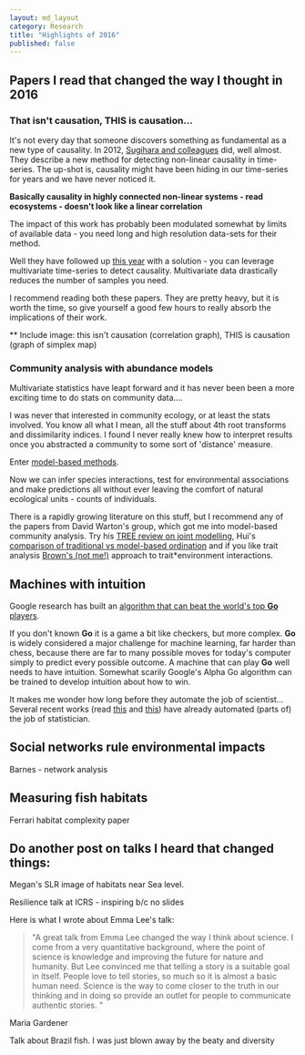 ```yaml
---
layout: md_layout
category: Research
title: "Highlights of 2016"
published: false  
---
```


## Papers I read that changed the way I thought in 2016      


### That isn't causation, THIS is causation...   

It's not every day that someone discovers something as fundamental as a new type of causality. In 2012, [Sugihara and colleagues]() did, well almost. They describe a new method for detecting non-linear causality in time-series. The up-shot is, causality might have been hiding in our time-series for years and we have never noticed it.  

**Basically causality in highly connected non-linear systems - read ecosystems - doesn't look like a linear correlation**    

The impact of this work has probably been modulated somewhat by limits of available data - you need long and high resolution data-sets for their method.  

Well they have followed up [this year]() with a solution - you can leverage multivariate time-series to detect causality. Multivariate data drastically reduces the number of samples you need.  

I recommend reading both these papers. They are pretty heavy, but it is worth the time, so give yourself a good few hours to really absorb the implications of their work.  

** Include image: this isn't causation (correlation graph), THIS is causation (graph of simplex map)

### Community analysis with abundance models  

Multivariate statistics have leapt forward and it has never been been a more exciting time to do stats on community data....

I was never that interested in community ecology, or at least the stats involved. You know all what I mean, all the stuff about 4th root transforms and dissimilarity indices. I found I never really knew how to interpret results once you abstracted  a community to some sort of 'distance' measure.  

Enter [model-based methods]().  

Now we can infer species interactions, test for environmental associations and make predictions all without ever leaving the comfort of natural ecological units - counts of individuals.  

There is a rapidly growing literature on this stuff, but I recommend any of the papers from David Warton's group, which got me into model-based community analysis. Try his [TREE review on joint modelling](), Hui's [comparison of traditional vs model-based ordination]() and if you like trait analysis [Brown's  (not me!)]() approach to trait*environment interactions.  

## Machines with intuition  

Google research has built an [algorithm that can beat the world's top **Go** players]().  

If you don't known **Go** it is a game a bit like checkers, but more complex. **Go** is widely considered a major challenge for machine learning, far harder than chess, because there are far to many possible moves for today's computer simply to predict every possible outcome. A machine that can play **Go** well needs to have intuition.  Somewhat scarily Google's Alpha Go algorithm can be trained to develop intuition about how to win.  

It makes me wonder how long before they automate the job of scientist... Several recent works (read [this]() and [this]()) have already automated (parts of) the job of statistician.

## Social networks rule environmental impacts  

Barnes - network analysis

## Measuring fish habitats  
Ferrari habitat complexity paper  



## Do another post on talks I heard that changed things:

Megan's SLR image of habitats near Sea level.  

Resilience talk at ICRS - inspiring b/c no slides

Here is what I wrote about Emma Lee's talk:

> "A great talk from Emma Lee changed the way I think about science. I come from a very quantitative background, where the point of science is knowledge and improving the future for nature and humanity. But Lee convinced me that telling a story is a suitable goal in itself. People love to tell stories, so much so it is almost a basic human need. Science is the way to come closer to the truth in our thinking and in doing so provide an outlet for people to communicate authentic stories.  "

Maria Gardener  


Talk about Brazil fish. I was just blown away by the beaty and diversity
